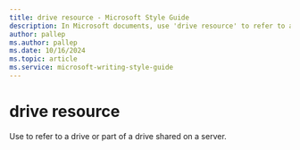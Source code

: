 ```yaml
---
title: drive resource - Microsoft Style Guide
description: In Microsoft documents, use 'drive resource' to refer to a drive or part of a drive shared on a server.
author: pallep
ms.author: pallep
ms.date: 10/16/2024
ms.topic: article
ms.service: microsoft-writing-style-guide
---
```


# drive resource

Use to refer to a drive or part of a drive shared on a server.
